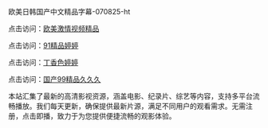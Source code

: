 欧美日韩国产中文精品字幕-070825-ht

点击访问：<a href="https://heiliaowzu4ur.pages.dev">欧美激情视频精品</a>

点击访问：<a href="https://heiliaozj3tjd.pages.dev">91精品婷婷</a>

点击访问：<a href="https://heiliaoe8ajia.pages.dev">丁香色婷婷</a>

点击访问：<a href="https://heiliaoxqkkct.pages.dev">国产99精品久久久</a>

本站汇集了最新的高清影视资源，涵盖电影、纪录片、综艺等内容，支持多平台流畅播放。我们每天更新，确保提供最新片源，满足不同用户的观看需求。无需注册，点击即播，致力于为您提供便捷流畅的观影体验。

<span style="display:none;">[Canonical link](）</span>
